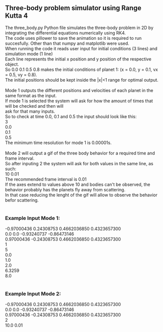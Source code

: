 ## Three-body problem simulator using Range Kutta 4
The three_body.py Python file simulates the three-body problem in 2D by integrating the differential equations numerically using RK4. <br>
The code uses pillower to save the animation so it is required to run succesfully. Other than that numpy and matplotlib were used. <br>
When running the code it reads user input for initial conditions (3 lines) and simulation mode (1 line) <br>
Each line represents the initial x position and y position of the respective object. <br>
So 0.0 0.1 0.5 0.8 makes the initial conditions of planet 1: (x = 0.0, y = 0.1, vx = 0.5, vy = 0.8). <br>
The initial positions should be kept inside the |x|<1 range for optimal output. <br> 
<br>
Mode 1 outputs the different positions and velocities of each planet in the same format as the input. <br>
If mode 1 is selected the system will ask for how the amount of times that will be checked and then will <br>
ask for that many inputs. <br>
So to check at time 0.0, 0.1 and 0.5 the input should look like this: <br>
3 <br>
0.0 <br>
0.1 <br>
0.5 <br>
The minimum time resolution for mode 1 is 0.00001s.<br>
<br>
Mode 2 will output a gif of the three body behavior for a required time and frame interval. <br>
So after inputing 2 the system will ask for both values in the same line, as such:<br>
10 0.01<br>
The recommended frame interval is 0.01<br>
If the axes extend to values above 10 and bodies can't be observed, the behavior probably has the planets fly away from scattering.<br>
In that case reducing the lenght of the gif will allow to observe the behavior befor scattering.<br>
<br>
### Example Input Mode 1:<br>
-0.97000436 0.24308753 0.4662036850 0.4323657300<br>
0.0 0.0 -0.93240737 -0.86473146<br>
0.97000436 -0.24308753 0.4662036850 0.4323657300<br>
1<br>
5<br>
0.0<br>
1.0<br>
2.0<br>
6.3259<br>
8.0<br>
<br>
### Example Input Mode 2:<br>
-0.97000436 0.24308753 0.4662036850 0.4323657300<br>
0.0 0.0 -0.93240737 -0.86473146<br>
0.97000436 -0.24308753 0.4662036850 0.4323657300<br>
2<br>
10.0 0.01<br>
